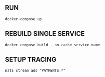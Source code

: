 ## RUN

```docker-compose up```

## REBUILD SINGLE SERVICE
```docker-compose build --no-cache service-name```

## SETUP TRACING
```nats stream add "PAYMENTS.*"```
